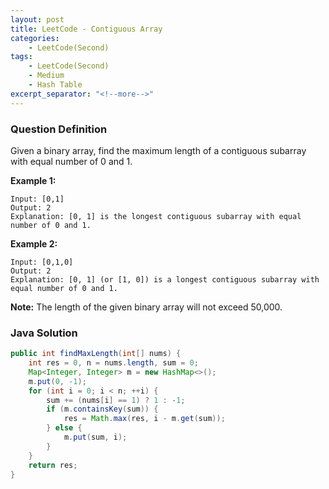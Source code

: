 ```yaml
---
layout: post
title: LeetCode - Contiguous Array
categories:
    - LeetCode(Second)
tags:
    - LeetCode(Second)
    - Medium
    - Hash Table
excerpt_separator: "<!--more-->"
---
```


### Question Definition
Given a binary array, find the maximum length of a contiguous subarray with equal number of 0 and 1.
<!--more-->
**Example 1:**
```
Input: [0,1]
Output: 2
Explanation: [0, 1] is the longest contiguous subarray with equal number of 0 and 1.
```
**Example 2:**
```
Input: [0,1,0]
Output: 2
Explanation: [0, 1] (or [1, 0]) is a longest contiguous subarray with equal number of 0 and 1.
```
**Note:** The length of the given binary array will not exceed 50,000.
### Java Solution
```java
public int findMaxLength(int[] nums) {
    int res = 0, n = nums.length, sum = 0;
    Map<Integer, Integer> m = new HashMap<>();
    m.put(0, -1);
    for (int i = 0; i < n; ++i) {
        sum += (nums[i] == 1) ? 1 : -1;
        if (m.containsKey(sum)) {
            res = Math.max(res, i - m.get(sum));
        } else {
            m.put(sum, i);
        }
    }
    return res;
}
```